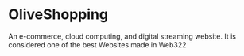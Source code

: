 # OliveShopping
An e-commerce, cloud computing, and digital streaming website. It is considered one of the best Websites made in Web322
